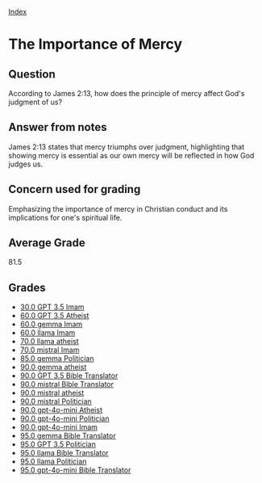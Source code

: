 
[Index](../index.md)
# The Importance of Mercy
## Question
According to James 2:13, how does the principle of mercy affect God's judgment of us?

## Answer from notes
James 2:13 states that mercy triumphs over judgment, highlighting that showing mercy is essential as our own mercy will be reflected in how God judges us.

## Concern used for grading
Emphasizing the importance of mercy in Christian conduct and its implications for one's spiritual life.

## Average Grade
81.5

## Grades
 * [30.0 GPT 3.5 Imam](../answers/GPT_3.5_Imam/The_Importance_of_Mercy.md)
 * [60.0 GPT 3.5 Atheist](../answers/GPT_3.5_Atheist/The_Importance_of_Mercy.md)
 * [60.0 gemma Imam](../answers/gemma_Imam/The_Importance_of_Mercy.md)
 * [60.0 llama Imam](../answers/llama_Imam/The_Importance_of_Mercy.md)
 * [70.0 llama atheist](../answers/llama_atheist/The_Importance_of_Mercy.md)
 * [70.0 mistral Imam](../answers/mistral_Imam/The_Importance_of_Mercy.md)
 * [85.0 gemma Politician](../answers/gemma_Politician/The_Importance_of_Mercy.md)
 * [90.0 gemma atheist](../answers/gemma_atheist/The_Importance_of_Mercy.md)
 * [90.0 GPT 3.5 Bible Translator](../answers/GPT_3.5_Bible_Translator/The_Importance_of_Mercy.md)
 * [90.0 mistral Bible Translator](../answers/mistral_Bible_Translator/The_Importance_of_Mercy.md)
 * [90.0 mistral atheist](../answers/mistral_atheist/The_Importance_of_Mercy.md)
 * [90.0 mistral Politician](../answers/mistral_Politician/The_Importance_of_Mercy.md)
 * [90.0 gpt-4o-mini Atheist](../answers/gpt-4o-mini_Atheist/The_Importance_of_Mercy.md)
 * [90.0 gpt-4o-mini Politician](../answers/gpt-4o-mini_Politician/The_Importance_of_Mercy.md)
 * [90.0 gpt-4o-mini Imam](../answers/gpt-4o-mini_Imam/The_Importance_of_Mercy.md)
 * [95.0 gemma Bible Translator](../answers/gemma_Bible_Translator/The_Importance_of_Mercy.md)
 * [95.0 GPT 3.5 Politician](../answers/GPT_3.5_Politician/The_Importance_of_Mercy.md)
 * [95.0 llama Bible Translator](../answers/llama_Bible_Translator/The_Importance_of_Mercy.md)
 * [95.0 llama Politician](../answers/llama_Politician/The_Importance_of_Mercy.md)
 * [95.0 gpt-4o-mini Bible Translator](../answers/gpt-4o-mini_Bible_Translator/The_Importance_of_Mercy.md)
